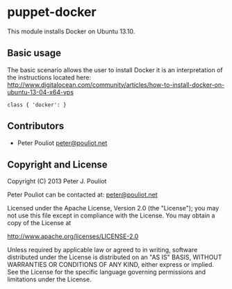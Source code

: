 puppet-docker
==============
This module installs Docker on Ubuntu 13.10.

Basic usage
-----------
The basic scenario allows the user to install Docker it is an interpretation of the instructions located here:
http://www.digitalocean.com/community/articles/how-to-install-docker-on-ubuntu-13-04-x64-vps

    class { 'docker': }


Contributors
------------
 * Peter Pouliot <peter@pouliot.net>


Copyright and License
---------------------

Copyright (C) 2013 Peter J. Pouliot

Peter Pouliot can be contacted at: peter@pouliot.net

Licensed under the Apache License, Version 2.0 (the "License");
you may not use this file except in compliance with the License.
You may obtain a copy of the License at

  http://www.apache.org/licenses/LICENSE-2.0

Unless required by applicable law or agreed to in writing, software
distributed under the License is distributed on an "AS IS" BASIS,
WITHOUT WARRANTIES OR CONDITIONS OF ANY KIND, either express or implied.
See the License for the specific language governing permissions and
limitations under the License.
 
